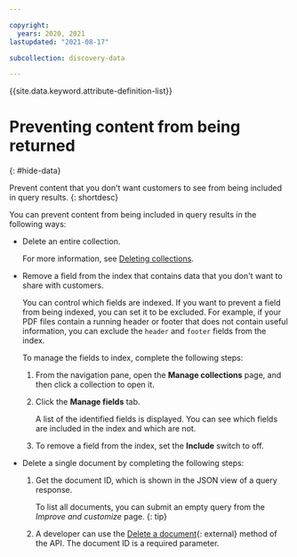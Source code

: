 ```yaml
---

copyright:
  years: 2020, 2021
lastupdated: "2021-08-17"

subcollection: discovery-data

---
```


{{site.data.keyword.attribute-definition-list}}

# Preventing content from being returned
{: #hide-data}

Prevent content that you don't want customers to see from being included in query results.
{: shortdesc}

You can prevent content from being included in query results in the following ways:

- Delete an entire collection.

   For more information, see [Deleting collections](/docs/discovery-data?topic=discovery-data-manage-collections#collection-delete).

- Remove a field from the index that contains data that you don't want to share with customers.

   You can control which fields are indexed. If you want to prevent a field from being indexed, you can set it to be excluded. For example, if your PDF files contain a running header or footer that does not contain useful information, you can exclude the `header` and `footer` fields from the index.

   To manage the fields to index, complete the following steps:

   1. From the navigation pane, open the **Manage collections** page, and then click a collection to open it.
   1. Click the **Manage fields** tab.

      A list of the identified fields is displayed. You can see which fields are included in the index and which are not.

   1. To remove a field from the index, set the **Include** switch to off.

- Delete a single document by completing the following steps:

   1. Get the document ID, which is shown in the JSON view of a query response.

      To list all documents, you can submit an empty query from the *Improve and customize* page.
      {: tip}

   1. A developer can use the [Delete a document](https://cloud.ibm.com/apidocs/discovery-data#deletedocument){: external} method of the API. The document ID is a required parameter.
